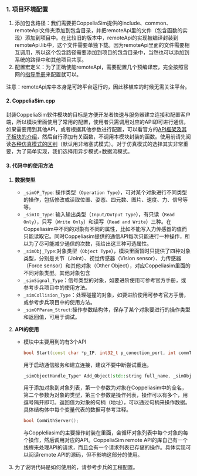 ### 1. **项目环境配置**

1. 添加包含路径：我们需要把CoppeliaSim提供的include、common、remoteApi文件夹添加到包含目录，并把remoteApi里的文件（包含函数的实现）添加到项目中。在比较旧的版本中，remoteApi的实现被编译封装到remoteApi.lib中，这个文件需要单独下载。因为remoteApi里面的文件需要相互调用，所以这个包含路径需要添加到项目的包含目录中，当然也可以添加到系统的路径中和其他项目共享。
2. 配置宏定义：为了正确使能remoteApi，需要配置几个预编译宏，完全按照官网的[指导手册](http://www.coppeliarobotics.com/helpFiles/en/remoteApiClientSide.htm)来配置就可以。

注意：remoteApi库中本身是可跨平台运行的，因此移植库的时候无需关注平台。

#### 2. **CoppeliaSim.cpp**

封装CoppeliaSim软件模块的目标是方便开发者快速与服务器建立连接和配置客户端，所以模块里面使用了常用的配置，使用者只需调用对应的API即可进行通信，如果需要用到其他API，或者根据其他参数进行配置，可以看官方的[API框架及其子板块的介绍](http://www.coppeliarobotics.com/helpFiles/en/apisOverview.htm)，然后自行添加有关函数，不调用本模块封装的函数。使用前请先阅读[各种仿真模式的区别](http://www.coppeliarobotics.com/helpFiles/en/remoteApiModusOperandi.htm)（默认用非堵塞式模式）。对于仿真模式的选择其实非常重要，为了简单实现，我们选择用异步模式+数据流模式。

#### 3. **代码中的使用方法**

1. **数据类型**

   - `_simOP_Type`: 操作类型（`Operation Type`），可对某个对象进行不同类型的操作，包括修改或读取位置、姿态、四元数、图片、速度、力、信号等等。
   - `_simIO_Type`: 输入输出类型（`Input/Output Type`），有只读（`Read Only`），只写（`Write Only`）和读写（`Read and Write`）三种。在Coppeliasim中不同的对象有不同的属性，比如不能写入力传感器的值而只能读取它。同时Coppeliasim提供的通信API每次只能进行一种操作，所以为了尽可能减少通信的次数，我给出这三种可选属性。
   - `_simObj_Type`:对象类型（`Object Type`），模块里面暂时只提供了四种对象类型，分别是关节（Joint）、视觉传感器（Vision sensor）、力传感器（Force sensor）和其他对象（Other Object），对应Coppeliasim里面的不同对象类型。其他对象包含
   - `_simSignal_Type`：信号类型的对象，如要进阶使用可参考官方手册，或参考步兵项目中的使用方法。
   - `_simCollision_Type`：处理碰撞的对象，如要进阶使用可参考官方手册，或参考步兵项目中的使用方法。
   - `_simOPParam_Struct`:操作参数结构体，保存了某个对象要进行的操作类型和返回值，可用于调试。

2. **API的使用**

   - 模块中主要用到的有3个API

     ```c++
     bool Start(const char *p_IP, int32_t p_conection_port, int commThreadCycleInMs, int operationMode)
     ```

      用于启动通信服务和建立连接，建议不要中断尝试重连。

     ```c++
     _simObjectHandle_Type* Add_Object(std::string full_name, _simObj_Type type, std::initializer_list<simxInt> operation_ls)：
     ```

     用于添加对象到对象列表，第一个参数为对象在Coppeliasim中的全名，第二个参数为对象的类型，第三个参数是操作列表，操作可以有多个，用逗号隔开即可。返回值为对象的句柄（地址），可以通过句柄来操作数据。具体结构体中每个变量代表的数据可参考注释。

     ```c++
     bool ComWithServer();
     ```

     与Coppleliasim的主要操作封装在里面，会循环对象列表中每个对象的每个操作，然后调用对应的API。CoppeliaSim remote API的库自己有一个线程来处理API的请求，而且会有一个请求列表已存储的操作。具体实现可以阅读remote API的源码，但不影响这部分的使用。

3. 为了说明代码是如何使用的，请参考步兵的工程配置。

